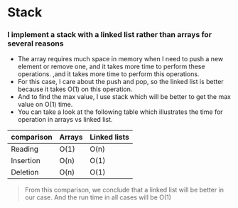 # Stack
### I implement a stack with a linked list rather than arrays for several reasons

- The array requires much space in memory when I need to push a new element or remove one, and it takes more time to perform these operations.
,and it takes more time to perform this operations.
- For this case, I care about the push and pop, so the linked list is better because it takes O(1) on this operation.
- And to find the max value, I use stack which will be better to get the max value on O(1) time.
- You can take a look at the following table which illustrates the time for operation in arrays vs linked list.

comparison | Arrays  | Linked lists|
|----------| ------- | ----------- |
|Reading   | O(1)    |   O(n) |
|Insertion | O(n)    |   O(1) |
|Deletion  | O(n)    |   O(1) |

> From this comparison, we conclude that a linked list will be better in our case. And the run time in all cases will be O(1)
